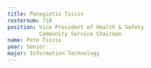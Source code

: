```yaml
---
title: Panagiotis Tsivis
rosternum: 718
position: Vice President of Health & Safety
          Community Service Chairman
name: Pete Tsivis
year: Senior
major: Information Technology
---
```

